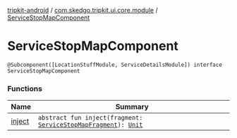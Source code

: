 [tripkit-android](../../index.md) / [com.skedgo.tripkit.ui.core.module](../index.md) / [ServiceStopMapComponent](./index.md)

# ServiceStopMapComponent

`@Subcomponent([LocationStuffModule, ServiceDetailsModule]) interface ServiceStopMapComponent`

### Functions

| Name | Summary |
|---|---|
| [inject](inject.md) | `abstract fun inject(fragment: `[`ServiceStopMapFragment`](../../com.skedgo.tripkit.ui.map.servicestop/-service-stop-map-fragment/index.md)`): `[`Unit`](https://kotlinlang.org/api/latest/jvm/stdlib/kotlin/-unit/index.html) |
